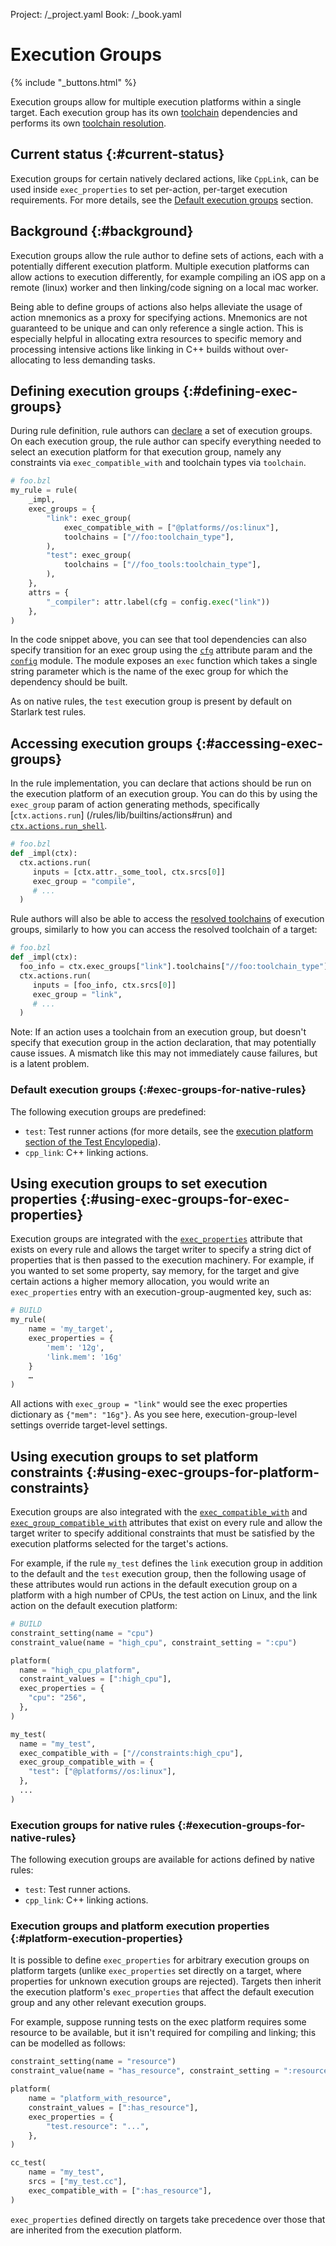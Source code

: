 Project: /_project.yaml
Book: /_book.yaml

# Execution Groups

{% include "_buttons.html" %}

Execution groups allow for multiple execution platforms within a single target.
Each execution group has its own [toolchain](/extending/toolchains) dependencies and
performs its own [toolchain resolution](/extending/toolchains#toolchain-resolution).

## Current status {:#current-status}

Execution groups for certain natively declared actions, like `CppLink`, can be
used inside `exec_properties` to set per-action, per-target execution
requirements. For more details, see the
[Default execution groups](#exec-groups-for-native-rules) section.

## Background {:#background}

Execution groups allow the rule author to define sets of actions, each with a
potentially different execution platform. Multiple execution platforms can allow
actions to execution differently, for example compiling an iOS app on a remote
(linux) worker and then linking/code signing on a local mac worker.

Being able to define groups of actions also helps alleviate the usage of action
mnemonics as a proxy for specifying actions. Mnemonics are not guaranteed to be
unique and can only reference a single action. This is especially helpful in
allocating extra resources to specific memory and processing intensive actions
like linking in C++ builds without over-allocating to less demanding tasks.

## Defining execution groups {:#defining-exec-groups}

During rule definition, rule authors can
[declare](/rules/lib/globals/bzl#exec_group)
a set of execution groups. On each execution group, the rule author can specify
everything needed to select an execution platform for that execution group,
namely any constraints via `exec_compatible_with` and toolchain types via
`toolchain`.

```python
# foo.bzl
my_rule = rule(
    _impl,
    exec_groups = {
        "link": exec_group(
            exec_compatible_with = ["@platforms//os:linux"],
            toolchains = ["//foo:toolchain_type"],
        ),
        "test": exec_group(
            toolchains = ["//foo_tools:toolchain_type"],
        ),
    },
    attrs = {
        "_compiler": attr.label(cfg = config.exec("link"))
    },
)
```

In the code snippet above, you can see that tool dependencies can also specify
transition for an exec group using the
[`cfg`](/rules/lib/toplevel/attr#label)
attribute param and the
[`config`](/rules/lib/toplevel/config)
module. The module exposes an `exec` function which takes a single string
parameter which is the name of the exec group for which the dependency should be
built.

As on native rules, the `test` execution group is present by default on Starlark
test rules.

## Accessing execution groups {:#accessing-exec-groups}

In the rule implementation, you can declare that actions should be run on the
execution platform of an execution group. You can do this by using the `exec_group`
param of action generating methods, specifically [`ctx.actions.run`]
(/rules/lib/builtins/actions#run) and
[`ctx.actions.run_shell`](/rules/lib/builtins/actions#run_shell).

```python
# foo.bzl
def _impl(ctx):
  ctx.actions.run(
     inputs = [ctx.attr._some_tool, ctx.srcs[0]]
     exec_group = "compile",
     # ...
  )
```

Rule authors will also be able to access the [resolved toolchains](/extending/toolchains#toolchain-resolution)
of execution groups, similarly to how you
can access the resolved toolchain of a target:

```python
# foo.bzl
def _impl(ctx):
  foo_info = ctx.exec_groups["link"].toolchains["//foo:toolchain_type"].fooinfo
  ctx.actions.run(
     inputs = [foo_info, ctx.srcs[0]]
     exec_group = "link",
     # ...
  )
```

Note: If an action uses a toolchain from an execution group, but doesn't specify
that execution group in the action declaration, that may potentially cause
issues. A mismatch like this may not immediately cause failures, but is a latent
problem.

### Default execution groups {:#exec-groups-for-native-rules}

The following execution groups are predefined:

* `test`: Test runner actions (for more details, see
  the [execution platform section of the Test Encylopedia](/reference/test-encyclopedia#execution-platform)).
* `cpp_link`: C++ linking actions.

## Using execution groups to set execution properties {:#using-exec-groups-for-exec-properties}

Execution groups are integrated with the
[`exec_properties`](/reference/be/common-definitions#common-attributes)
attribute that exists on every rule and allows the target writer to specify a
string dict of properties that is then passed to the execution machinery. For
example, if you wanted to set some property, say memory, for the target and give
certain actions a higher memory allocation, you would write an `exec_properties`
entry with an execution-group-augmented key, such as:

```python
# BUILD
my_rule(
    name = 'my_target',
    exec_properties = {
        'mem': '12g',
        'link.mem': '16g'
    }
    …
)
```

All actions with `exec_group = "link"` would see the exec properties
dictionary as `{"mem": "16g"}`. As you see here, execution-group-level
settings override target-level settings.

## Using execution groups to set platform constraints {:#using-exec-groups-for-platform-constraints}

Execution groups are also integrated with the
[`exec_compatible_with`](/reference/be/common-definitions#common-attributes) and
[`exec_group_compatible_with`](/reference/be/common-definitions#common-attributes)
attributes that exist on every rule and allow the target writer to specify
additional constraints that must be satisfied by the execution platforms
selected for the target's actions.

For example, if the rule `my_test` defines the `link` execution group in
addition to the default and the `test` execution group, then the following
usage of these attributes would run actions in the default execution group on
a platform with a high number of CPUs, the test action on Linux, and the link
action on the default execution platform:

```python
# BUILD
constraint_setting(name = "cpu")
constraint_value(name = "high_cpu", constraint_setting = ":cpu")

platform(
  name = "high_cpu_platform",
  constraint_values = [":high_cpu"],
  exec_properties = {
    "cpu": "256",
  },
)

my_test(
  name = "my_test",
  exec_compatible_with = ["//constraints:high_cpu"],
  exec_group_compatible_with = {
    "test": ["@platforms//os:linux"],
  },
  ...
)
```

### Execution groups for native rules {:#execution-groups-for-native-rules}

The following execution groups are available for actions defined by native
rules:

* `test`: Test runner actions.
* `cpp_link`: C++ linking actions.

### Execution groups and platform execution properties {:#platform-execution-properties}

It is possible to define `exec_properties` for arbitrary execution groups on
platform targets (unlike `exec_properties` set directly on a target, where
properties for unknown execution groups are rejected). Targets then inherit the
execution platform's `exec_properties` that affect the default execution group
and any other relevant execution groups.

For example, suppose running tests on the exec platform requires some resource
to be available, but it isn't required for compiling and linking; this can be
modelled as follows:

```python
constraint_setting(name = "resource")
constraint_value(name = "has_resource", constraint_setting = ":resource")

platform(
    name = "platform_with_resource",
    constraint_values = [":has_resource"],
    exec_properties = {
        "test.resource": "...",
    },
)

cc_test(
    name = "my_test",
    srcs = ["my_test.cc"],
    exec_compatible_with = [":has_resource"],
)
```

`exec_properties` defined directly on targets take precedence over those that
are inherited from the execution platform.

